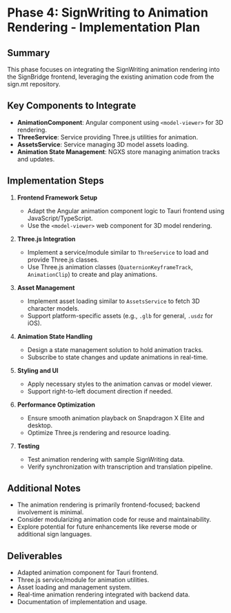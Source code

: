 # Phase 4: SignWriting to Animation Rendering - Implementation Plan

## Summary

This phase focuses on integrating the SignWriting animation rendering into the SignBridge frontend, leveraging the existing animation code from the sign.mt repository.

## Key Components to Integrate

- **AnimationComponent**: Angular component using `<model-viewer>` for 3D rendering.
- **ThreeService**: Service providing Three.js utilities for animation.
- **AssetsService**: Service managing 3D model assets loading.
- **Animation State Management**: NGXS store managing animation tracks and updates.

## Implementation Steps

1. **Frontend Framework Setup**
   - Adapt the Angular animation component logic to Tauri frontend using JavaScript/TypeScript.
   - Use the `<model-viewer>` web component for 3D model rendering.

2. **Three.js Integration**
   - Implement a service/module similar to `ThreeService` to load and provide Three.js classes.
   - Use Three.js animation classes (`QuaternionKeyframeTrack`, `AnimationClip`) to create and play animations.

3. **Asset Management**
   - Implement asset loading similar to `AssetsService` to fetch 3D character models.
   - Support platform-specific assets (e.g., `.glb` for general, `.usdz` for iOS).

4. **Animation State Handling**
   - Design a state management solution to hold animation tracks.
   - Subscribe to state changes and update animations in real-time.

5. **Styling and UI**
   - Apply necessary styles to the animation canvas or model viewer.
   - Support right-to-left document direction if needed.

6. **Performance Optimization**
   - Ensure smooth animation playback on Snapdragon X Elite and desktop.
   - Optimize Three.js rendering and resource loading.

7. **Testing**
   - Test animation rendering with sample SignWriting data.
   - Verify synchronization with transcription and translation pipeline.

## Additional Notes

- The animation rendering is primarily frontend-focused; backend involvement is minimal.
- Consider modularizing animation code for reuse and maintainability.
- Explore potential for future enhancements like reverse mode or additional sign languages.

## Deliverables

- Adapted animation component for Tauri frontend.
- Three.js service/module for animation utilities.
- Asset loading and management system.
- Real-time animation rendering integrated with backend data.
- Documentation of implementation and usage.

